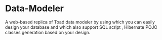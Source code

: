 # Data-Modeler
A web-based replica of Toad data modeler by using which you can easily design your database and which also support SQL  script , Hibernate POJO classes generation based on your design.
